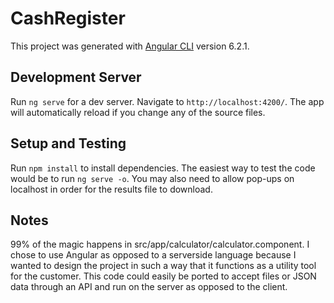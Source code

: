 # CashRegister

This project was generated with [Angular CLI](https://github.com/angular/angular-cli) version 6.2.1.

## Development Server

Run `ng serve` for a dev server. Navigate to `http://localhost:4200/`. The app will automatically reload if you change any of the source files.

## Setup and Testing

Run `npm install` to install dependencies. The easiest way to test the code would be to run `ng serve -o`. You may also need to allow pop-ups on localhost in order for the results file to download.

## Notes

99% of the magic happens in src/app/calculator/calculator.component. I chose to use Angular as opposed to a serverside language because I wanted to design the project in such a way that it functions as a utility tool for the customer. This code could easily be ported to accept files or JSON data through an API and run on the server as opposed to the client.
